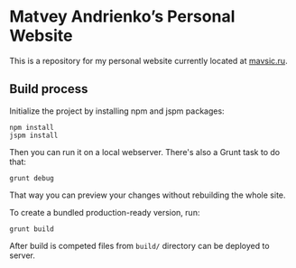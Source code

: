# Matvey Andrienko’s Personal Website

This is a repository for my personal website currently located at [mavsic.ru](http://mavsic.ru).


## Build process

Initialize the project by installing npm and jspm packages:

    npm install
    jspm install

Then you can run it on a local webserver. There's also a Grunt task to do that:

    grunt debug

That way you can preview your changes without rebuilding the whole site.

To create a bundled production-ready version, run:

    grunt build
    
After build is competed files from ``build/`` directory can be deployed to server.
